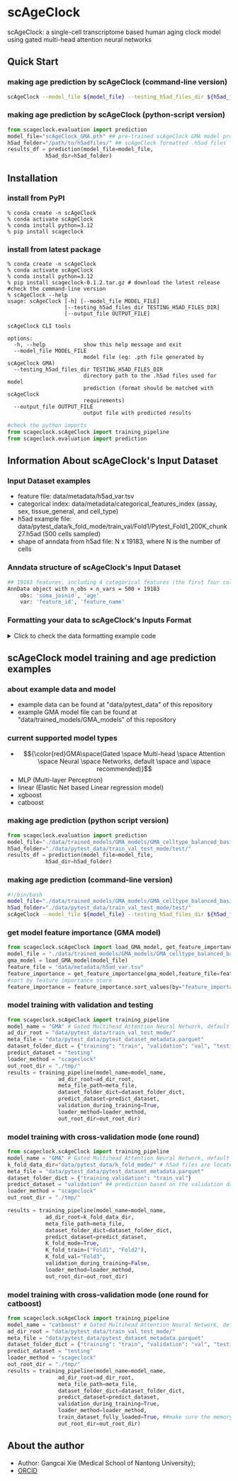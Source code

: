 # scAgeClock
scAgeClock: a single-cell transcriptome based human aging clock model using gated multi-head attention neural networks
## Quick Start
### making age prediction by scAgeClock (command-line version)
```bash
scAgeClock --model_file ${model_file} --testing_h5ad_files_dir ${h5ad_folder} --output_file ${out_file}
```
### making age prediction by scAgeClock (python-script version)
```python
from scageclock.evaluation import prediction
model_file="scAgeClock_GMA.pth" ## pre-trained scAgeClock GMA model provided by scAgeClock
h5ad_folder="/path/to/h5adfiles/" ## scAgeClock formatted .h5ad files
results_df = prediction(model_file=model_file,
		    h5ad_dir=h5ad_folder)
```
## Installation
### install from PyPI
```
% conda create -n scAgeClock
% conda activate scAgeClock
% conda install python=3.12
% pip install scageclock
```

### install from latest package
```
% conda create -n scAgeClock
% conda activate scAgeClock
% conda install python=3.12
% pip install scageclock-0.1.2.tar.gz # download the latest release
#check the command-line version
% scAgeClock --help
usage: scAgeClock [-h] [--model_file MODEL_FILE]
                  [--testing_h5ad_files_dir TESTING_H5AD_FILES_DIR]
                  [--output_file OUTPUT_FILE]

scAgeClock CLI tools

options:
  -h, --help            show this help message and exit
  --model_file MODEL_FILE
                        model file (eg: .pth file generated by scAgeClock GMA)
  --testing_h5ad_files_dir TESTING_H5AD_FILES_DIR
                        directory path to the .h5ad files used for model
                        prediction (format should be matched with scAgeClock
                        requirements)
  --output_file OUTPUT_FILE
                        output file with predicted results
```
```python
#check the python imports
from scageclock.scAgeClock import training_pipeline
from scageclock.evaluation import prediction
```

## Information About scAgeClock's Input Dataset
###  Input Dataset examples
- feature file: data/metadata/h5ad_var.tsv
- categorical index: data/metadata/categorical_features_index (assay, sex, tissue_general, and cell_type)
- h5ad example file: data/pytest_data/k_fold_mode/train_val/Fold1/Pytest_Fold1_200K_chunk27.h5ad (500 cells sampled)
- shape of anndata from h5ad file: N x 19183, where N is the number of cells

### Anndata structure of scAgeClock's Input Dataset
```bash
## 19183 features, including 4 categorical features (the first four columns, in the order of assay, cell_type, tissue_general, and sex) and 19179 selected protein coding genes
AnnData object with n_obs × n_vars = 500 × 19183
    obs: 'soma_joinid', 'age'
    var: 'feature_id', 'feature_name'
```
### Formatting your data to scAgeClock's Inputs Format
<details>
<summary> Click to check the data formatting example code</summary>

```python
import scanpy as sc
import pandas as pd
import numpy as np
from scageclock.formatting import format_anndata_multiple
raw_h5ad_file = "/your/raw/inputfile/example.h5ad"
raw_adata_all = sc.read_h5ad(raw_h5ad_file,backed='r')
meta_df = pd.read_parquet("example_meta.parquet") ## metadata for example.h5ad
split_dfs = np.array_split(filtered_meta_df, 10) ## split the cells into 10 chunks (to reduce memory loading while formatting)
###load the matching table for the categorical features and update the .obs dataframe of the original anndata
meta_df = raw_adata_all.obs
cat_index_dict = {}
# matching table needs to be created based on your input anndata's .obs dataframe
# Example matching table files can be found in ./scageclock/data/example/data_formatting/obs_columns_matching_examples
for cat in ["assay","cell_type","tissue","sex"]:
    df = pd.read_excel(f"../{cat}_matching_table.xlsx")
    cat_index_dict[cat] = df
names_dict = {"platform":"assay",
              "cellType1":"cell_type",
              "tissue":"tissue",
             "sex":"sex"}

for original_colname in names_dict.keys():
    model_colname = names_dict[original_colname]
    cat_df = pd.DataFrame({"raw_id": meta_df[original_colname]})
    cat_df_with_index = pd.merge(cat_df, 
                                   cat_index_dict[model_colname], 
                                   left_on="raw_id",
                                   right_on="original_cat_name",
                                  how="left")
    meta_df[f"{model_colname}_index"] = list(cat_df_with_index["model_cat_index"])

## update original obs dataframe with scAgeClock index added
raw_adata_all.obs = meta_df

### loading the model's feature file
model_feature_df = pd.read_csv("./scageclock/data/metadata/h5ad_var.tsv",sep="\t")
model_genes = list(model_feature_df["h5ad_var"])[4:] #get the model's gene features

### refomat for each chunks
chunk_id = 0
for chunk_df in split_dfs:
    chunk_id += 1
    adata_chunk = raw_adata_all[list(chunk_df.index)].to_memory()
    print(adata_chunk.obs_names[0])
    adata_formatted = format_anndata_multiple(adata_raw=adata_chunk,
                                             model_genes=model_genes,
                                             normalize=True,
                                             cat_cols=["assay_index", "cell_type_index", "tissue_index", "sex_index"])
    print(chunk_id)
    adata_formatted.write_h5ad(f"chunk{chunk_id}.h5ad")

```
</details>


## scAgeClock model training and age prediction examples
### about example data and model
- example data can be found at "data/pytest_data" of this repository
- example GMA model file can be found at "data/trained_models/GMA_models" of this repository

### current supported model types
- $${\color{red}GMA\space(Gated \space Multi-head \space Attention \space Neural \space Networks, default \space and \space recommended)}$$
- MLP (Multi-layer Perceptron)
- linear (Elastic Net based Linear regression model)
- xgboost 
- catboost

### making age prediction (python script version)
```python
from scageclock.evaluation import prediction
model_file="./data/trained_models/GMA_models/GMA_celltype_balanced_basicRun.pth"
h5ad_folder="./data/pytest_data/train_val_test_mode/test/"
results_df = prediction(model_file=model_file,
		    h5ad_dir=h5ad_folder)
```
### making age prediction (command-line version)
```bash
#!/bin/bash
model_file="./data/trained_models/GMA_models/GMA_celltype_balanced_basicRun.pth"
h5ad_folder="./data/pytest_data/train_val_test_mode/test/"
scAgeClock --model_file ${model_file} --testing_h5ad_files_dir ${h5ad_folder} --output_file './tmp/test_predicted.xlsx'
```

### get model feature importance (GMA model)
```python
from scageclock.scAgeClock import load_GMA_model, get_feature_importance
model_file = "./data/trained_models/GMA_models/GMA_celltype_balanced_basicRun.pth"
gma_model = load_GMA_model(model_file)
feature_file = "data/metadata/h5ad_var.tsv"
feature_importance = get_feature_importance(gma_model,feature_file=feature_file)
#sort by feature importance score
feature_importance = feature_importance.sort_values(by="feature_importance",ascending=False)
```

### model training with validation and testing
```python
from scageclock.scAgeClock import training_pipeline
model_name = "GMA" # Gated Multihead Attention Neural Network, default model of scAgeClock
ad_dir_root = "data/pytest_data/train_val_test_mode/"
meta_file = "data/pytest_data/pytest_dataset_metadata.parquet"
dataset_folder_dict = {"training": "train", "validation": "val", "testing": "test"}
predict_dataset = "testing"
loader_method = "scageclock"
out_root_dir = "./tmp/"
results = training_pipeline(model_name=model_name,
			    ad_dir_root=ad_dir_root,
			    meta_file_path=meta_file,
			    dataset_folder_dict=dataset_folder_dict,
			    predict_dataset=predict_dataset,
			    validation_during_training=True,
			    loader_method=loader_method,
			    out_root_dir=out_root_dir)
```

### model training with cross-validation mode (one round)
```python
from scageclock.scAgeClock import training_pipeline
model_name = "GMA" # Gated Multihead Attention Neural Network, default model of scAgeClock
k_fold_data_dir="data/pytest_data/k_fold_mode/" # h5ad files are located at train_val/Fold1; train_val/Fold2; train_val/Fold3
meta_file = "data/pytest_data/pytest_dataset_metadata.parquet"
dataset_folder_dict = {"training_validation": "train_val"}
predict_dataset = "validation" ## prediction based on the validation dataset
loader_method = "scageclock"
out_root_dir = "./tmp/"

results = training_pipeline(model_name=model_name,
			ad_dir_root=k_fold_data_dir,
			meta_file_path=meta_file,
			dataset_folder_dict=dataset_folder_dict,
			predict_dataset=predict_dataset,
			K_fold_mode=True,
			K_fold_train=("Fold1", "Fold2"),
			K_fold_val="Fold3",
			validation_during_training=False,
			loader_method=loader_method,
			out_root_dir=out_root_dir)
```

### model training with cross-validation mode (one round for catboost)
```python
from scageclock.scAgeClock import training_pipeline
model_name = "catboost" # Gated Multihead Attention Neural Network, default model of scAgeClock
ad_dir_root = "data/pytest_data/train_val_test_mode/"
meta_file = "data/pytest_data/pytest_dataset_metadata.parquet"
dataset_folder_dict = {"training": "train", "validation": "val", "testing": "test"}
predict_dataset = "testing"
loader_method = "scageclock"
out_root_dir = "./tmp/"
results = training_pipeline(model_name=model_name,
			    ad_dir_root=ad_dir_root,
			    meta_file_path=meta_file,
			    dataset_folder_dict=dataset_folder_dict,
			    predict_dataset=predict_dataset,
			    validation_during_training=True,
			    loader_method=loader_method,
			    train_dataset_fully_loaded=True, ##make sure the memory is enough
			    out_root_dir=out_root_dir)

```

## About the author
- Author: Gangcai Xie (Medical School of Nantong University); 
- [ORCID](https://orcid.org/0000-0002-8286-2987)
